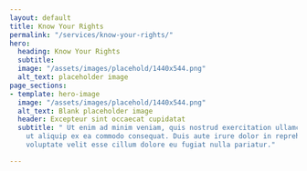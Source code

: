 ```yaml
---
layout: default
title: Know Your Rights
permalink: "/services/know-your-rights/"
hero:
  heading: Know Your Rights
  subtitle: 
  image: "/assets/images/placehold/1440x544.png"
  alt_text: placeholder image
page_sections:
- template: hero-image
  image: "/assets/images/placehold/1440x544.png"
  alt_text: Blank placeholder image
  header: Excepteur sint occaecat cupidatat
  subtitle: " Ut enim ad minim veniam, quis nostrud exercitation ullamco laboris nisi
    ut aliquip ex ea commodo consequat. Duis aute irure dolor in reprehenderit in
    voluptate velit esse cillum dolore eu fugiat nulla pariatur."

---
```

